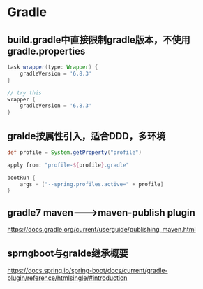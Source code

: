 # Gradle

## build.gradle中直接限制gradle版本，不使用gradle.properties

```gradle
task wrapper(type: Wrapper) {
    gradleVersion = '6.8.3'
}

// try this
wrapper {
    gradleVersion = '6.8.3'
}
```

## gralde按属性引入，适合DDD，多环境

```gradle
def profile = System.getProperty("profile")

apply from: "profile-${profile}.gradle"

bootRun {
    args = ["--spring.profiles.active=" + profile]
}
```

## gradle7 maven--->maven-publish plugin

https://docs.gradle.org/current/userguide/publishing_maven.html

## sprngboot与gralde继承概要

https://docs.spring.io/spring-boot/docs/current/gradle-plugin/reference/htmlsingle/#introduction